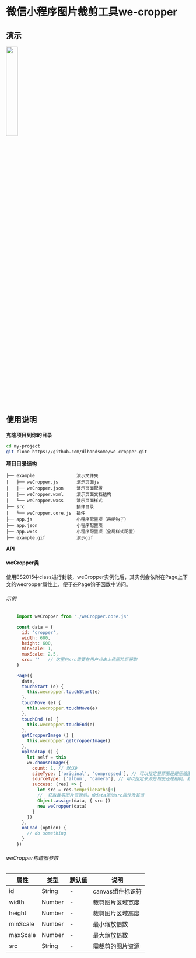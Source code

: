 # 微信小程序图片裁剪工具we-cropper
## 演示
<img src="https://github.com/dlhandsome/we-cropper/blob/master/example.gif?raw=true" width="25%" height="25%"></img>
## 使用说明
**克隆项目到你的目录**
```bash
cd my-project
git clone https://github.com/dlhandsome/we-cropper.git
```
**项目目录结构**
```
├── example                演示文件夹
|   ├── weCropper.js       演示页面js
|   |── weCropper.json     演示页面配置
|   |── weCropper.wxml     演示页面文档结构
|   └── weCropper.wxss     演示页面样式
├── src                    插件目录
|   └── weCropper.core.js  插件
├── app.js                 小程序配置项（声明钩子）
├── app.json               小程序配置项
├── app.wxss               小程序配置项（全局样式配置）
├── example.gif            演示gif
```
**API**

#### weCropper类

使用ES2015中class进行封装，weCropper实例化后，其实例会依附在Page上下文的wecropper属性上，便于在Page钩子函数中访问。

###### 示例

```javascript
    import weCropper from './weCropper.core.js'

    const data = {
      id: 'cropper',
      width: 600,
      height: 600,
      minScale: 1,
      maxScale: 2.5,
      src: ''   // 这里的src需要在用户点击上传图片后获取
    }

    Page({
      data,
      touchStart (e) {
        this.wecropper.touchStart(e)
      },
      touchMove (e) {
        this.wecropper.touchMove(e)
      },
      touchEnd (e) {
        this.wecropper.touchEnd(e)
      },
      getCropperImage () {
        this.wecropper.getCropperImage()
      },
      uploadTap () {
        let self = this
        wx.chooseImage({
          count: 1, // 默认9
          sizeType: ['original', 'compressed'], // 可以指定是原图还是压缩图，默认二者都有
          sourceType: ['album', 'camera'], // 可以指定来源是相册还是相机，默认二者都有
          success: (res) => {
            let src = res.tempFilePaths[0]
            //  获取裁剪图片资源后，给data添加src属性及其值
            Object.assign(data, { src })
            new weCropper(data)
          }
        })
      },
      onLoad (option) {
        // do something
      }
    })

```

###### weCropper构造器参数

| 属性 | 类型 | 默认值 | 说明 |
| ---- | ---- | ---- | ---- |
| id | String | - | canvas组件标识符 |
| width | Number | - | 裁剪图片区域宽度 |
| height | Number | - | 裁剪图片区域高度 |
| minScale | Number | - | 最小缩放倍数 |
| maxScale | Number | - | 最大缩放倍数 |
| src | String | - | 需裁剪的图片资源 |
